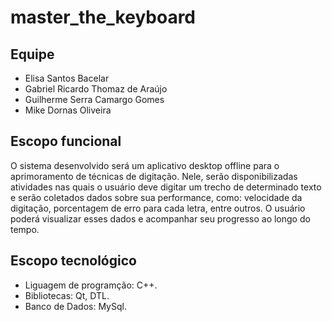 # master_the_keyboard
## Equipe
* Elisa Santos Bacelar
* Gabriel Ricardo Thomaz de Araújo
* Guilherme Serra Camargo Gomes
* Mike Dornas Oliveira

## Escopo funcional
O sistema desenvolvido será um aplicativo desktop offline para o aprimoramento de técnicas de digitação. Nele, serão disponibilizadas atividades nas quais o usuário deve digitar um trecho de determinado texto e serão coletados dados sobre sua performance, como: velocidade da digitação, porcentagem de erro para cada letra, entre outros. O usuário poderá visualizar esses dados e acompanhar seu progresso ao longo do tempo.

## Escopo tecnológico
* Liguagem de programção: C++.
* Bibliotecas: Qt, DTL.
* Banco de Dados: MySql.
